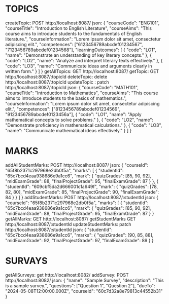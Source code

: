 # TOPICS
createTopic: POST http://localhost:8087/
json:
{
  "courseCode": "ENG101",
  "courseTitle": "Introduction to English Literature",
  "courseAims": "This course aims to introduce students to the fundamentals of English literature.",
  "courseInformation": "Lorem ipsum dolor sit amet, consectetur adipiscing elit.",
  "competences": ["6123456789abcdef01234567", "7123456789abcdef01234568"], 
  "learningOutcomes": [
    { "code": "LO1", "name": "Demonstrate an understanding of key literary concepts." },
    { "code": "LO2", "name": "Analyze and interpret literary texts effectively." },
    { "code": "LO3", "name": "Communicate ideas and arguments clearly in written form." }
  ]
}
getAllTopics: GET http://localhost:8087/
getTopic: GET http://localhost:8087/:topicId
deleteTopic: delete http://localhost:8087/:topicId
updateTopic : patch http://localhost:8087/:topicId
json:
{
  "courseCode": "MATH101",
  "courseTitle": "Introduction to Mathematics",
  "courseAims": "This course aims to introduce students to the basics of mathematics.",
  "courseInformation": "Lorem ipsum dolor sit amet, consectetur adipiscing elit.",
  "competences": ["8123456789abcdef01234569", "9123456789abcdef0123456a"], 
    { "code": "LO1", "name": "Apply mathematical concepts to solve problems." },
    { "code": "LO2", "name": "Demonstrate proficiency in mathematical calculations." },
    { "code": "LO3", "name": "Communicate mathematical ideas effectively." }
  ]
}

# MARKS
addAllStudentMarks: POST http://localhost:8087/
json:
{
  "courseId": "65f8b2371c297968e2db0f5a", 
  "marks": [
    {
      "studentId": "65c7bcd4eaa938686e9a1cc6", 
      "mark": {
        "quizGrades": [85, 90, 92],
        "midExamGrade": 88,
        "finalProjectGrade": 95,
        "finalExamGrade": 87
      }
    },
    {
      "studentId": "609cbf5da2d666001c1a649f", 
      "mark": {
        "quizGrades": [78, 82, 80],
        "midExamGrade": 85,
        "finalProjectGrade": 90,
        "finalExamGrade": 84
      }
    }
  ]
}
addStudentMarks: POST http://localhost:8087/:studentId
json:
{
  "courseId": "65f8b2371c297968e2db0f5a", 
  "marks": [
    {
      "studentId": "65c7bcd4eaa938686e9a1cc6", 
      "mark": {
        "quizGrades": [85, 90, 92],
        "midExamGrade": 88,
        "finalProjectGrade": 95,
        "finalExamGrade": 87
      }
    }
getAllMarks: GET http://localhost:8087/
getStudentMarks GET http://localhost:8087/:studentId
updateStudentMarks: patch http://localhost:8087/:studentId
json:
{
  "studentId": "65c7bcd4eaa938686e9a1cc6", 
  "marks": {
    "quizGrades": [90, 85, 88], 
    "midExamGrade": 92, 
    "finalProjectGrade": 97, 
    "finalExamGrade": 89 
  }
}

# SURVAYS
getAllSurveys: get http://localhost:8082/
addSurvey: POST http://localhost:8082/
json:
{
  "name": "Sample Survey",
  "description": "This is a sample survey.",
  "questions": ["Question 1", "Question 2"],
  "dueTo": "2024-05-08T12:00:00.000Z",
  "courseId": "60c7d32a8e79813c44552b31"
}



